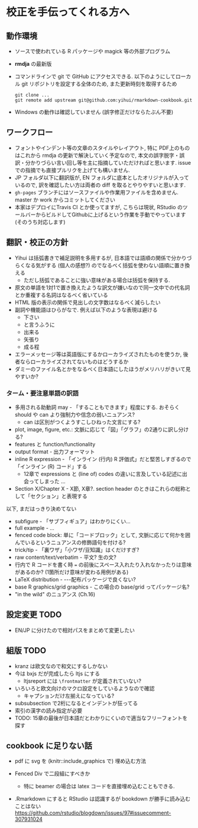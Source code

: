 # 校正を手伝ってくれる方へ

## 動作環境

* ソースで使われている R パッケージや magick 等の外部プログラム
* **rmdja** の最新版
* コマンドラインで git で GitHub にアクセスできる. 以下のようにしてローカル git リポジトリを設定する全体のため, また更新時刻を取得するため 
  
  ```
  git clone ...
  git remote add upstream git@github.com:yihui/rmarkdown-cookbook.git
  ```

* Windows の動作は確認していません (誤字修正だけならたぶん不要)


## ワークフロー

* フォントやインデント等の文章のスタイルやレイアウト, 特に PDF上のものはこれから rmdja の更新で解決していく予定なので, 本文の誤字脱字・誤訳・分かりづらい言い回し等を主に指摘していただければと思います. issue での指摘でも直接プルリクを上げても構いません.
* JP フォルダ以下に翻訳版が, EN フォルダに底本としたオリジナルが入っているので, 訳を確認したい方は両者の diff を取るとやりやすいと思います.
* `gh-pages` ブランチにはソースファイルや作業用ファイルを含めません. master か work からコミットしてください
* 本家はデプロイにTravis CI とか使ってますが, こちらは現状, RStudio のツールバーからビルドしてGithubに上げるという作業を手動でやっています (そのうち対応します)


## 翻訳・校正の方針

* Yihui は括弧書きで補足説明を多用するが, 日本語では語順の関係で分かりづらくなる気がする (個人の感想?) のでなるべく括弧を使わない語順に置き換える
  * ただし括弧であることに強い意味がある場合は括弧を保持する.
* 原文の単語を1対1で置き換えたような訳文が嫌いなので同一文中での代名詞とか重複する名詞はなるべく省いている
* HTML 版の表示の関係で見出しの文字数はなるべく減らしたい
* 副詞や機能語はひらがなで. 例えば以下のような表現は避ける
  * 下さい
  * と言うふうに
  * 出来る
  * 矢張り
  * 成る程
* エラーメッセージ等は英語版にするかローカライズされたものを使うか, 後者ならローカライズされてないものはどうするか
* ダミーのファイル名とかをなるべく日本語にしたほうがメリハリがきいて見やすいか?

### ターム・要注意単語の訳語

* 多用される助動詞 may - 「することもできます」程度にする. おそらく should や can より強制力や信念の弱いニュアンス?
  * can は区別がつくようすこしひねった文言にする?
* plot, image, figure, etc.: 文脈に応じて「図」「グラフ」の2通りに訳し分ける?
* features と function/functionality
* output format - 出力フォーマット
* inline R expression - 「インライン (行内) R 評価式」だと堅苦しすぎるので「インライン (R) コード」する
  * 12章で expressions と (line of) codes の違いに言及している記述に出会ってしまった ...
* Section X/Chapter X - X節, X章?. section header のときはこれらの総称として「セクション」と表現する

以下, まだはっきり決めてない

* subfigure - 「サブフィギュア」はわかりにくい...
* full example - ...
* fenced code block: 単に「コードブロック」として, 文脈に応じて何かを囲んでいるというニュアンスの修飾語句を付ける?
* trick/tip - 「裏ワザ」「小ワザ/豆知識」はくだけすぎ?
* raw content/text/verbatim - 平文? 生の文?
* 行内で R コードを書く時 `=` の前後にスペース入れたり入れなかったりは意味があるのか? (1箇所だけ意味が変わる用例がある)
* LaTeX distribution - ---配布パッケージで良くない?
* base R graphics/grid graphics - この場合の base/grid ってパッケージ名?
* "in the wild" のニュアンス (Ch.16)

## 設定変更 TODO
* EN/JP に分けたので相対パスをまとめて変更したい

## 組版 TODO

* kranz は欧文なので和文にするしかない
* 今は bxjs だが完成したら ltjs にする
  * ltjsreport には `\frontmatter` が定義されていない?
* いろいろと欧文向けのマクロ設定をしているようなので確認
  * キャプションだけ左揃えになっている?
* subsubsection で2桁になるとインデントが狂ってる
* 索引の漢字の読み指定が必要
* TODO: 15章の最後が日本語だとわかりにくいので適当なフリーフォントを探す

## cookbook に足りない話

* pdf に svg を (knitr::include_graphics で) 埋め込む方法
* Fenced Div で二段組にすべきか
  + 特に beamer の場合は latex コードを直接埋め込むこともできる.
  
* .Rmarkdown にすると RStudio は認識するが bookdown が勝手に読み込むことはない https://github.com/rstudio/blogdown/issues/97#issuecomment-307931024